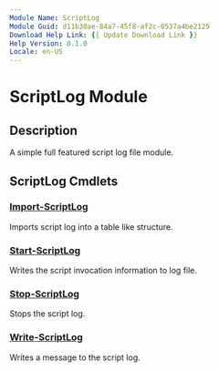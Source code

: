 ```yaml
---
Module Name: ScriptLog
Module Guid: d11b38ae-84a7-45f8-af2c-0537a4be2125
Download Help Link: {{ Update Download Link }}
Help Version: 0.1.0
Locale: en-US
---
```


# ScriptLog Module

## Description

A simple full featured script log file module.

## ScriptLog Cmdlets

### [Import-ScriptLog](Import-ScriptLog.md)

Imports script log into a table like structure.

### [Start-ScriptLog](Start-ScriptLog.md)

Writes the script invocation information to log file.

### [Stop-ScriptLog](Stop-ScriptLog.md)

Stops the script log.

### [Write-ScriptLog](Write-ScriptLog.md)

Writes a message to the script log.
